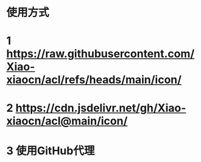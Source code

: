 # 使用方式
# 1 https://raw.githubusercontent.com/Xiao-xiaocn/acl/refs/heads/main/icon/
# 2 https://cdn.jsdelivr.net/gh/Xiao-xiaocn/acl@main/icon/
# 3 使用GitHub代理
